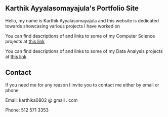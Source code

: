 ## Karthik Ayyalasomayajula's Portfolio Site

Hello, my name is Karthik Ayyalasomayajula and this website is dedicated towards showcasing various projects I have worked on

You can find descriptions of and links to some of my Computer Science projects at [this link](Computer%20Science%20Projects.md)

You can find descriptions of and links to some of my Data Analysis projects at [this link](Data%20Analytics)


## Contact

If you need me for any reason I invite you to contact me either by email or phone

Email: karthika0802 @ gmail . com

Phone: 512 571 3353
